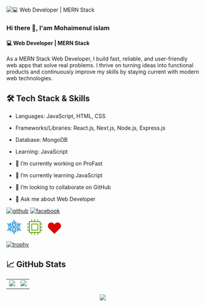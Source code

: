 ![💻 Web Developer | MERN Stack](https://i.ibb.co/B2ChVpzr/Facebook-Cover-Code-your-future-with-passion.jpg)

### Hi there 👋, I'am Mohaimenul islam

#### 💻 Web Developer | MERN Stack

As a MERN Stack Web Developer, I build fast, reliable, and user-friendly web apps that solve real problems. I thrive on turning ideas into functional products and continuously improve my skills by staying current with modern web technologies.

## 🛠️ Tech Stack & Skills
- Languages: JavaScript, HTML, CSS

- Frameworks/Libraries: React.js, Next.js, Node.js, Express.js

- Database: MongoDB

- Learning: JavaScript

- 🔭 I’m currently working on ProFast 
- 🌱 I’m currently learning JavaScript 
- 👯 I’m looking to collaborate on GitHub 
- 💬 Ask me about Web Developer 


[<img src='https://cdn.jsdelivr.net/npm/simple-icons@3.0.1/icons/github.svg' alt='github' height='40'>](https://github.com/mdsheikhmohaimenulislam)  [<img src='https://cdn.jsdelivr.net/npm/simple-icons@3.0.1/icons/facebook.svg' alt='facebook' height='40'>](https://www.facebook.com/https://www.facebook.com/)  

<a href='https://archiveprogram.github.com/'><img src='https://raw.githubusercontent.com/acervenky/animated-github-badges/master/assets/acbadge.gif' width='40' height='40'></a> <a href='https://docs.github.com/en/developers'><img src='https://raw.githubusercontent.com/acervenky/animated-github-badges/master/assets/devbadge.gif' width='40' height='40'></a> <a href='https://docs.github.com/en/github/supporting-the-open-source-community-with-github-sponsors'><img src='https://raw.githubusercontent.com/acervenky/animated-github-badges/master/assets/sponsorbadge.gif' width='35' height='35'></a> 

[![trophy](https://github-profile-trophy.vercel.app/?username=mdsheikhmohaimenulislam)](https://github.com/ryo-ma/github-profile-trophy)



## 📈 GitHub Stats

<table>
  <tr>
    <td>
      <img src="https://github-readme-stats.vercel.app/api?username=mdsheikhmohaimenulislam&show_icons=true&theme=tokyonight&hide=prs" />
    </td>
    <td>
      <img src="https://github-readme-stats.vercel.app/api/top-langs/?username=mdsheikhmohaimenulislam&layout=compact&langs_count=6&hide=css&theme=tokyonight" />
    </td>
  </tr>
</table>

<p align="center">
  <img src="https://streak-stats.demolab.com/?user=mdsheikhmohaimenulislam&theme=tokyonight" />
</p>


